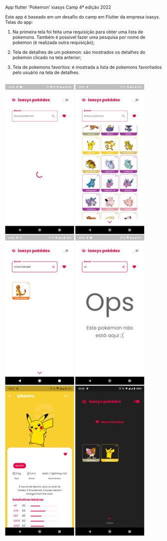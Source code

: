 App flutter 'Pokemon' ioasys Camp 4ª edição 2022

Este app é baseado em um desafio do camp em Flutter da empresa ioasys. Telas do app:

1. Na primeira tela foi feita uma requisição para obter uma lista de pokemons. Também é possível fazer uma pesquisa por nome de pokemon (é realizada outra requisição); 
   
2. Tela de detalhes de um pokemon:  são mostrados os detalhes do pokemon clicado na tela anterior; 
   
3. Tela de pokemons favoritos: é mostrada a lista de pokemons favoritados pelo usuário na tela de detalhes.

##

<img height="480px" src="assets/images_read_me/image1.jpeg"> <img height="480px" src="assets/images_read_me/image2.jpeg"> <img height="480px" src="assets/images_read_me/image3.jpeg"> <img height="480px" src="assets/images_read_me/image4.jpeg"> <img height="480px" src="assets/images_read_me/image5.jpeg"> <img height="480px" src="assets/images_read_me/image6.jpeg"> 